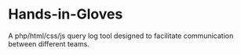 # Hands-in-Gloves
A php/html/css/js query log tool designed to facilitate communication between different teams.
